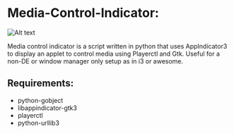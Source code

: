 # Media-Control-Indicator:

![Alt text](https://image.ibb.co/gNe0fK/2018_09_03_034237_1366x768_scrot.png)


Media control indicator is a script written in python that uses AppIndicator3 to display an applet to control media using Playerctl and Gtk.
Useful for a non-DE or window manager only setup as in i3 or awesome.

## Requirements:
* python-gobject
* libappindicator-gtk3
* playerctl
* python-urllib3
